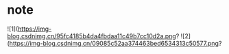 # note
![1](https://img-blog.csdnimg.cn/95fc4185b4da4fbdaa11c49b7cc10d2a.png?
![2](https://img-blog.csdnimg.cn/09085c52aa374463bed6534313c50577.png?
